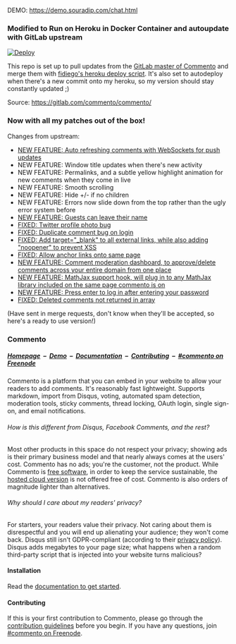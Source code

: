 DEMO: https://demo.souradip.com/chat.html

### Modified to Run on Heroku in Docker Container and autoupdate with GitLab upstream

[![Deploy](https://www.herokucdn.com/deploy/button.svg)](https://heroku.com/deploy)

This repo is set up to pull updates from the [GitLab master of Commento](https://gitlab.com/commento/commento/) and merge them with [fidiego's heroku deploy script](https://github.com/fidiego/commento-heroku). It's also set to autodeploy when there's a new commit onto my heroku, so my version should stay constantly updated ;)

Source: https://gitlab.com/commento/commento/

### Now with all my patches out of the box!

Changes from upstream:
- [NEW FEATURE: Auto refreshing comments with WebSockets for push updates](https://gitlab.com/commento/commento/-/merge_requests/168)
- NEW FEATURE: Window title updates when there's new activity
- NEW FEATURE: Permalinks, and a subtle yellow highlight animation for new comments when they come in live
- NEW FEATURE: Smooth scrolling
- NEW FEATURE: Hide +/- if no children
- NEW FEATURE: Errors now slide down from the top rather than the ugly error system before
- [NEW FEATURE: Guests can leave their name](https://gitlab.com/commento/commento/-/merge_requests/169)
- [FIXED: Twitter profile photo bug](https://gitlab.com/commento/commento/-/merge_requests/159)
- [FIXED: Duplicate comment bug on login](https://gitlab.com/commento/commento/-/merge_requests/160)
- [FIXED: Add target="_blank" to all external links, while also adding "noopener" to prevent XSS](https://gitlab.com/commento/commento/-/merge_requests/161)
- [FIXED: Allow anchor links onto same page](https://gitlab.com/commento/commento/-/merge_requests/162)
- [NEW FEATURE: Comment moderation dashboard, to approve/delete comments across your entire domain from one place](https://gitlab.com/commento/commento/-/merge_requests/163)
- [NEW FEATURE: MathJax support hook, will plug in to any MathJax library included on the same page commento is on](https://gitlab.com/commento/commento/-/merge_requests/164)
- [NEW FEATURE: Press enter to log in after entering your password](https://gitlab.com/commento/commento/-/merge_requests/167)
- [FIXED: Deleted comments not returned in array](https://gitlab.com/commento/commento/-/merge_requests/170)

(Have sent in merge requests, don't know when they'll be accepted, so here's a ready to use version!)


### Commento

##### [Homepage](https://commento.io) &nbsp;&ndash;&nbsp; [Demo](https://demo.commento.io) &nbsp;&ndash;&nbsp; [Documentation](https://docs.commento.io) &nbsp;&ndash;&nbsp; [Contributing](https://docs.commento.io/contributing/) &nbsp;&ndash;&nbsp; [#commento on Freenode](http://webchat.freenode.net/?channels=%23commento)

Commento is a platform that you can embed in your website to allow your readers to add comments. It's reasonably fast lightweight. Supports markdown, import from Disqus, voting, automated spam detection, moderation tools, sticky comments, thread locking, OAuth login, single sign-on, and email notifications.

###### How is this different from Disqus, Facebook Comments, and the rest?

Most other products in this space do not respect your privacy; showing ads is their primary business model and that nearly always comes at the users' cost. Commento has no ads; you're the customer, not the product. While Commento is [free software](https://www.gnu.org/philosophy/free-sw.en.html), in order to keep the service sustainable, the [hosted cloud version](https://commento.io) is not offered free of cost. Commento is also orders of magnitude lighter than alternatives.

###### Why should I care about my readers' privacy?

For starters, your readers value their privacy. Not caring about them is disrespectful and you will end up alienating your audience; they won't come back. Disqus still isn't GDPR-compliant (according to their <a href="https://help.disqus.com/terms-and-policies/privacy-faq" title="At the time of writing (28 December 2018)" rel="nofollow">privacy policy</a>). Disqus adds megabytes to your page size; what happens when a random third-party script that is injected into your website turns malicious?

#### Installation

Read the [documentation to get started](https://docs.commento.io/installation/).

#### Contributing

If this is your first contribution to Commento, please go through the [contribution guidelines](https://docs.commento.io/contributing/) before you begin. If you have any questions, join [#commento on Freenode](http://webchat.freenode.net/?channels=%23commento).
